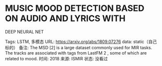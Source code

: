 # MUSIC MOOD DETECTION BASED ON AUDIO AND LYRICS WITH
DEEP NEURAL NET

Tags: LSTM, 多模态
URL: https://arxiv.org/abs/1809.07276
data: static（自己标的）
备注: The MSD [2] is a large dataset commonly used for MIR
tasks. The tracks are associated with tags from LastFM 2 ,
some of which are related to mood.
时间: 2018
来源: ISMIR
状态: 没看过